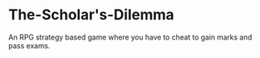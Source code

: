 # The-Scholar's-Dilemma
An RPG strategy based game where you have to cheat to gain marks and pass exams.
